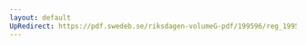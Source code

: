 ```yaml
---
layout: default
UpRedirect: https://pdf.swedeb.se/riksdagen-volumeG-pdf/199596/reg_199596/reg_199596_0211.pdf
---
```

